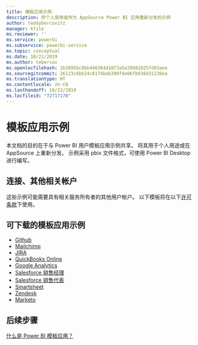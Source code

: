 ```yaml
---
title: 模板应用示例
description: 供个人使用或作为 AppSource Power BI 应用重新分发的示例
author: teddybercovitz
manager: kfile
ms.reviewer: ''
ms.service: powerbi
ms.subservice: powerbi-service
ms.topic: conceptual
ms.date: 10/21/2019
ms.author: tebercov
ms.openlocfilehash: 2b3095bc8bb446364d10f3a5e29981025fd03aee
ms.sourcegitcommit: 26123c6bb24c8174beb390f4e06fb938d31238ea
ms.translationtype: HT
ms.contentlocale: zh-CN
ms.lasthandoff: 10/22/2019
ms.locfileid: "72717170"
---
```

# <a name="template-apps-samples"></a>模板应用示例

本文档的目的在于与 Power BI 用户模板应用示例共享。 将其用于个人用途或在 AppSource 上重新分发。 示例采用 pbix 文件格式，可使用 Power BI Desktop 进行编写。

## <a name="connection-additional-related-accounts"></a>连接、其他相关帐户

这些示例可能需要具有相关服务所有者的其他用户帐户。  以下模板将在以下[许可条款](https://templateapps.blob.core.windows.net/sampletemplateapps/Sample-Templates-for-app-on-appsource.pdf)下使用。

## <a name="downloadable-template-apps-samples"></a>可下载的模板应用示例

* [Github](https://templateapps.blob.core.windows.net/sampletemplateapps/GitHub.pbix)
* [Mailchimp](https://templateapps.blob.core.windows.net/sampletemplateapps/MailChimp.pbix)
* [JIRA](https://templateapps.blob.core.windows.net/sampletemplateapps/JIRA.pbix)
* [QuickBooks Online](https://templateapps.blob.core.windows.net/sampletemplateapps/QuickBooksOnline.pbix)
* [Google Analytics](https://templateapps.blob.core.windows.net/sampletemplateapps/GoogleAnalytics.pbix)
* [Salesforce 销售经理](https://templateapps.blob.core.windows.net/sampletemplateapps/SalesforceSalesManager.pbix)
* [Salesforce 销售代表](https://templateapps.blob.core.windows.net/sampletemplateapps/SalesforceSalesRep.pbix)
* [Smartsheet](https://templateapps.blob.core.windows.net/sampletemplateapps/Smartsheet.pbix)
* [Zendesk](https://templateapps.blob.core.windows.net/sampletemplateapps/Zendesk.pbix)
* [Marketo](https://templateapps.blob.core.windows.net/sampletemplateapps/Marketo.pbix)

## <a name="next-steps"></a>后续步骤

[什么是 Power BI 模板应用？](service-template-apps-overview.md)
